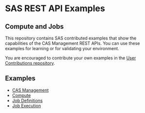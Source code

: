 # SAS REST API Examples

## Compute and Jobs

This repository contains SAS contributed examples that show the capabilities of the CAS Management REST APIs. You can use these examples for learning or for validating your environment.

You are encouraged to contribute your own examples in the [User Contributions repository](../User_and_Aggregated_Samples).

## Examples

* [CAS Management](casManagement.md)
* [Compute](compute.md)
* [Job Definitions](jobDefinitions.md)
* [Job Execution](jobExecution.md)

